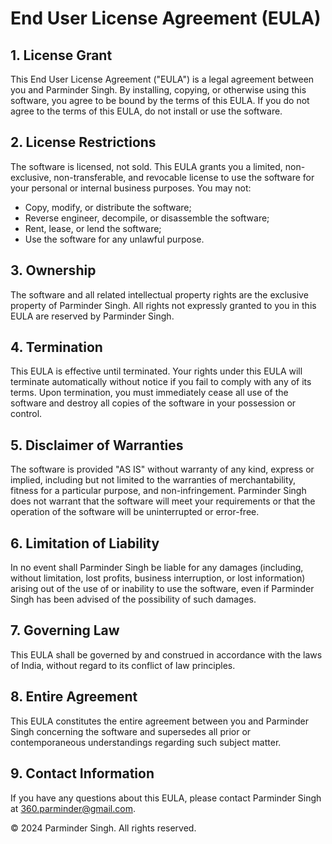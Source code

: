 # End User License Agreement (EULA)

## 1. License Grant
This End User License Agreement ("EULA") is a legal agreement between you and Parminder Singh. By installing, copying, or otherwise using this software, you agree to be bound by the terms of this EULA. If you do not agree to the terms of this EULA, do not install or use the software.

## 2. License Restrictions
The software is licensed, not sold. This EULA grants you a limited, non-exclusive, non-transferable, and revocable license to use the software for your personal or internal business purposes. You may not:
- Copy, modify, or distribute the software;
- Reverse engineer, decompile, or disassemble the software;
- Rent, lease, or lend the software;
- Use the software for any unlawful purpose.

## 3. Ownership
The software and all related intellectual property rights are the exclusive property of Parminder Singh. All rights not expressly granted to you in this EULA are reserved by Parminder Singh.

## 4. Termination
This EULA is effective until terminated. Your rights under this EULA will terminate automatically without notice if you fail to comply with any of its terms. Upon termination, you must immediately cease all use of the software and destroy all copies of the software in your possession or control.

## 5. Disclaimer of Warranties
The software is provided "AS IS" without warranty of any kind, express or implied, including but not limited to the warranties of merchantability, fitness for a particular purpose, and non-infringement. Parminder Singh does not warrant that the software will meet your requirements or that the operation of the software will be uninterrupted or error-free.

## 6. Limitation of Liability
In no event shall Parminder Singh be liable for any damages (including, without limitation, lost profits, business interruption, or lost information) arising out of the use of or inability to use the software, even if Parminder Singh has been advised of the possibility of such damages.

## 7. Governing Law
This EULA shall be governed by and construed in accordance with the laws of India, without regard to its conflict of law principles.

## 8. Entire Agreement
This EULA constitutes the entire agreement between you and Parminder Singh concerning the software and supersedes all prior or contemporaneous understandings regarding such subject matter.

## 9. Contact Information
If you have any questions about this EULA, please contact Parminder Singh at 360.parminder@gmail.com.

© 2024 Parminder Singh. All rights reserved.